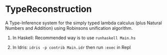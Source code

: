 # TypeReconstruction

A Type-Inference system for the simply typed lambda calculus (plus Natural Numbers and Addition) using Robinsons unification algorithm.

1. In Haskell: Recommended way is to use `runhaskell Main.hs`

2. In Idris: `idris -p contrib Main.idr` then run `:exec` in Repl
